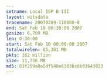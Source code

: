 ```yaml
---
setname: Local ISP B-III
layout: witsdata
tracename: 20070209-110000-0
end: Sat Feb 10 00:30:00 2007
gzsize: 6,709 MB
len: 0:30:00
start: Sat Feb 10 00:00:00 2007
totalwirelen: 85,381 MB
pkts: 162 million
size: 11,736 MB
md5: 03f259a8a5df548e6303bc6b93643023
---
```

